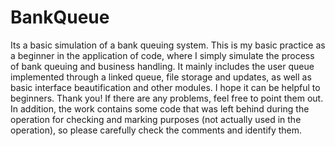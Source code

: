 # BankQueue
Its a basic simulation of a bank queuing system.
This is my basic practice as a beginner in the application of code, where I simply simulate the process of bank queuing and business handling. It mainly includes the user queue implemented through a linked queue, file storage and updates, as well as basic interface beautification and other modules. I hope it can be helpful to beginners. Thank you! If there are any problems, feel free to point them out. In addition, the work contains some code that was left behind during the operation for checking and marking purposes (not actually used in the operation), so please carefully check the comments and identify them.
